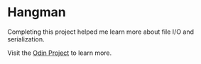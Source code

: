 # Hangman 

Completing this project helped me learn more about file I/O and serialization.

Visit the [Odin Project](http://www.theodinproject.com/courses/ruby-programming/lessons/file-i-o-and-serialization) to learn more.
